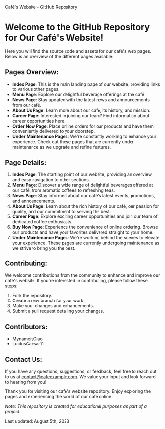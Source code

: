 Café's Website - GitHub Repository
# Welcome to the GitHub Repository for Our Café's Website!

Here you will find the source code and assets for our cafe's web pages. Below is an overview of the different pages available:

## Pages Overview:
- **Index Page**: This is the main landing page of our website, providing links to various other pages.
- **Menu Page**: Explore our delightful beverage offerings at the café.
- **News Page**: Stay updated with the latest news and announcements from our café.
- **About Us Page**: Learn more about our café, its history, and mission.
- **Career Page**: Interested in joining our team? Find information about career opportunities here.
- **Order Now Page**: Place online orders for our products and have them conveniently delivered to your doorstep.
- **Under Maintenance Pages**: We're constantly working to enhance your experience. Check out these pages that are currently under maintenance as we upgrade and refine features.

## Page Details:
1. **Index Page**: The starting point of our website, providing an overview and easy navigation to other sections.
2. **Menu Page**: Discover a wide range of delightful beverages offered at our café, from aromatic coffees to refreshing teas.
3. **News Page**: Stay informed about our café's latest events, promotions, and announcements.
4. **About Us Page**: Learn about the rich history of our café, our passion for quality, and our commitment to serving the best.
5. **Career Page**: Explore exciting career opportunities and join our team of dedicated coffee enthusiasts.
6. **Buy Now Page**: Experience the convenience of online ordering. Browse our products and have your favorites delivered straight to your home.
7. **Under Maintenance Pages**: We're working behind the scenes to elevate your experience. These pages are currently undergoing maintenance as we strive to bring you the best.

## Contributing:
We welcome contributions from the community to enhance and improve our café's website. If you're interested in contributing, please follow these steps:

1. Fork the repository.
2. Create a new branch for your work.
3. Make your changes and enhancements.
4. Submit a pull request detailing your changes.

## Contributors:
- MynameisGiao
- LuciusCaesar11

## Contact Us:
If you have any questions, suggestions, or feedback, feel free to reach out to us at contact@cafeexample.com. We value your input and look forward to hearing from you!

Thank you for visiting our café's website repository. Enjoy exploring the pages and experiencing the world of our café online.

*Note: This repository is created for educational purposes as part of a project.*

Last updated: August 5th, 2023
